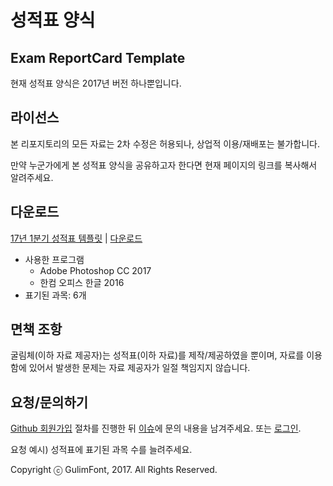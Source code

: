 성적표 양식
============
## Exam ReportCard Template

현재 성적표 양식은 2017년 버전 하나뿐입니다.


라이선스
---------------
본 리포지토리의 모든 자료는 2차 수정은 허용되나, 상업적 이용/재배포는 불가합니다.

만약 누군가에게 본 성적표 양식을 공유하고자 한다면 현재 페이지의 링크를 복사해서 알려주세요.


다운로드
------------
[17년 1분기 성적표 템플릿](https://github.com/GulimFont/ExamReportCard/releases/tag/17.1.0) | [다운로드](https://github.com/GulimFont/ExamReportCard/releases/download/17.1.0/17y1q.zip)
  * 사용한 프로그램
    * Adobe Photoshop CC 2017
    * 한컴 오피스 한글 2016
  * 표기된 과목: 6개


면책 조항
------------
굴림체(이하 자료 제공자)는 성적표(이하 자료)를 제작/제공하였을 뿐이며, 자료를 이용함에 있어서 발생한 문제는 자료 제공자가 일절 책임지지 않습니다.


요청/문의하기
------------
[Github 회원가입](https://github.com/join) 절차를 진행한 뒤 [이슈](https://github.com/GulimFont/ExamReportCard/issues)에 문의 내용을 남겨주세요. 또는 [로그인](https://github.com/login).

요청 예시) 성적표에 표기된 과목 수를 늘려주세요.



Copyright ⓒ GulimFont, 2017. All Rights Reserved.
